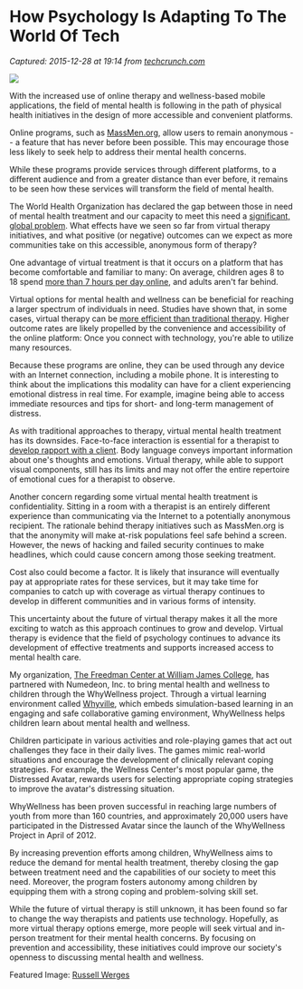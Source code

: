 # How Psychology Is Adapting To The World Of Tech

_Captured: 2015-12-28 at 19:14 from [techcrunch.com](http://techcrunch.com/2015/12/28/how-psychology-is-adapting-to-the-world-of-tech/?ncid=rss)_

![](https://tctechcrunch2011.files.wordpress.com/2015/02/notificationsbubble.jpg?w=738)

With the increased use of online therapy and wellness-based mobile applications, the field of mental health is following in the path of physical health initiatives in the design of more accessible and convenient platforms.

Online programs, such as [MassMen.org](http://massmen.org/), allow users to remain anonymous -- a feature that has never before been possible. This may encourage those less likely to seek help to address their mental health concerns.

While these programs provide services through different platforms, to a different audience and from a greater distance than ever before, it remains to be seen how these services will transform the field of mental health.

The World Health Organization has declared the gap between those in need of mental health treatment and our capacity to meet this need a [significant, global problem](http://apps.who.int/iris/bitstream/10665/89966/1/9789241506021_eng.pdf). What effects have we seen so far from virtual therapy initiatives, and what positive (or negative) outcomes can we expect as more communities take on this accessible, anonymous form of therapy?

One advantage of virtual treatment is that it occurs on a platform that has become comfortable and familiar to many: On average, children ages 8 to 18 spend [more than 7 hours per day online](http://kff.org/other/event/generation-m2-media-in-the-lives-of/), and adults aren't far behind.

Virtual options for mental health and wellness can be beneficial for reaching a larger spectrum of individuals in need. Studies have shown that, in some cases, virtual therapy can be [more efficient than traditional therapy](http://www.ncbi.nlm.nih.gov/pmc/articles/PMC4471979/). Higher outcome rates are likely propelled by the convenience and accessibility of the online platform: Once you connect with technology, you're able to utilize many resources.

Because these programs are online, they can be used through any device with an Internet connection, including a mobile phone. It is interesting to think about the implications this modality can have for a client experiencing emotional distress in real time. For example, imagine being able to access immediate resources and tips for short- and long-term management of distress.

As with traditional approaches to therapy, virtual mental health treatment has its downsides. Face-to-face interaction is essential for a therapist to [develop rapport with a client](http://psychcentral.com/lib/getting-the-most-out-of-psychotherapy/). Body language conveys important information about one's thoughts and emotions. Virtual therapy, while able to support visual components, still has its limits and may not offer the entire repertoire of emotional cues for a therapist to observe.

Another concern regarding some virtual mental health treatment is confidentiality. Sitting in a room with a therapist is an entirely different experience than communicating via the Internet to a potentially anonymous recipient. The rationale behind therapy initiatives such as MassMen.org is that the anonymity will make at-risk populations feel safe behind a screen. However, the news of hacking and failed security continues to make headlines, which could cause concern among those seeking treatment.

Cost also could become a factor. It is likely that insurance will eventually pay at appropriate rates for these services, but it may take time for companies to catch up with coverage as virtual therapy continues to develop in different communities and in various forms of intensity.

This uncertainty about the future of virtual therapy makes it all the more exciting to watch as this approach continues to grow and develop. Virtual therapy is evidence that the field of psychology continues to advance its development of effective treatments and supports increased access to mental health care.

My organization, [The Freedman Center at William James College](http://www.williamjames.edu/community/freedman-center/), has partnered with Numedeon, Inc. to bring mental health and wellness to children through the WhyWellness project. Through a virtual learning environment called [Whyville](http://www.whyville.net/smmk/nice), which embeds simulation-based learning in an engaging and safe collaborative gaming environment, WhyWellness helps children learn about mental health and wellness.

Children participate in various activities and role-playing games that act out challenges they face in their daily lives. The games mimic real-world situations and encourage the development of clinically relevant coping strategies. For example, the Wellness Center's most popular game, the Distressed Avatar, rewards users for selecting appropriate coping strategies to improve the avatar's distressing situation.

WhyWellness has been proven successful in reaching large numbers of youth from more than 160 countries, and approximately 20,000 users have participated in the Distressed Avatar since the launch of the WhyWellness Project in April of 2012.

By increasing prevention efforts among children, WhyWellness aims to reduce the demand for mental health treatment, thereby closing the gap between treatment need and the capabilities of our society to meet this need. Moreover, the program fosters autonomy among children by equipping them with a strong coping and problem-solving skill set.

While the future of virtual therapy is still unknown, it has been found so far to change the way therapists and patients use technology. Hopefully, as more virtual therapy options emerge, more people will seek virtual and in-person treatment for their mental health concerns. By focusing on prevention and accessibility, these initiatives could improve our society's openness to discussing mental health and wellness.

Featured Image: [Russell Werges](http://www.russellwerges.com/)
